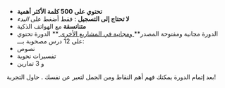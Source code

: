 - **تحتوي على 500 كلمة الأكثر أهمية**
- **لا تحتاج إلى التسجيل** : فقط أضغط على *البدء*
- **متنانسقة** مع الهواتف الذكية
- الدورة مجانية ومفتوحة المصدر**[ ومجانية في المشاريع الأخرى ](https://github.com/Esperanto/kurso-zagreba-metodo)** 
الدورة تحتوي على 12 درس مصحوبة بـــ:
- نصوص
- تفسيرات نحوية
- و 3 تمارين

 بعد إتمام الدورة يمكنك فهم أهم النقاط ومن الجمل لتعبر عن نفسك  . حاول التجربة!
